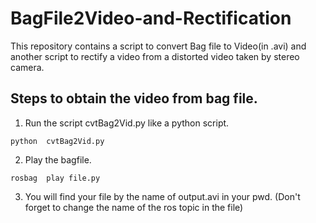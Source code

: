 # BagFile2Video-and-Rectification
This repository contains a script to convert Bag file to Video(in .avi) and another script to rectify a video from a distorted video  taken by stereo camera.
## Steps to obtain the video from bag file.
1) Run the script cvtBag2Vid.py like a python script.
```
python  cvtBag2Vid.py
```
2) Play the bagfile.

```
rosbag  play file.py
```
3) You will find your file by the name of output.avi in your pwd.
(Don't forget to change the name of the ros topic in the file)
